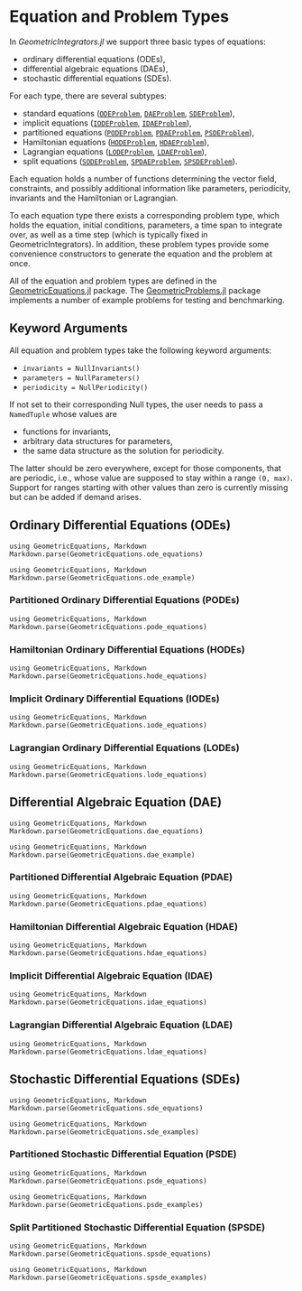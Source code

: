 # Equation and Problem Types

In *GeometricIntegrators.jl* we support three basic types of equations:

* ordinary differential equations (ODEs),
* differential algebraic equations (DAEs),
* stochastic differential equations (SDEs).

For each type, there are several subtypes:

* standard equations ([`ODEProblem`](@ref), [`DAEProblem`](@ref), [`SDEProblem`](@ref)),
* implicit equations ([`IODEProblem`](@ref), [`IDAEProblem`](@ref)),
* partitioned equations ([`PODEProblem`](@ref), [`PDAEProblem`](@ref), [`PSDEProblem`](@ref)),
* Hamiltonian equations ([`HODEProblem`](@ref), [`HDAEProblem`](@ref)),
* Lagrangian equations ([`LODEProblem`](@ref), [`LDAEProblem`](@ref)),
* split equations ([`SODEProblem`](@ref), [`SPDAEProblem`](@ref), [`SPSDEProblem`](@ref)).

Each equation holds a number of functions determining the vector field, constraints, and possibly additional information like parameters, periodicity, invariants and the Hamiltonian or Lagrangian.

To each equation type there exists a corresponding problem type, which holds the equation, initial conditions, parameters, a time span to integrate over, as well as a time step (which is typically fixed in GeometricIntegrators). In addition, these problem types provide some convenience constructors to generate the equation and the problem at once.

All of the equation and problem types are defined in the [GeometricEquations.jl](https://github.com/JuliaGNI/GeometricEquations.jl) package.
The [GeometricProblems.jl](https://github.com/JuliaGNI/GeometricProblems.jl) package implements a number of example problems for testing and benchmarking.

## Keyword Arguments

All equation and problem types take the following keyword arguments:

* `invariants = NullInvariants()`
* `parameters = NullParameters()`
* `periodicity = NullPeriodicity()`

If not set to their corresponding Null types, the user needs to pass a `NamedTuple` whose values are

* functions for invariants,
* arbitrary data structures for parameters, 
* the same data structure as the solution for periodicity.

The latter should be zero everywhere, except for those components, that are periodic, i.e.,
whose value are supposed to stay within a range `(0, max)`. Support for ranges starting
with other values than zero is currently missing but can be added if demand arises.


## Ordinary Differential Equations (ODEs)

```@eval
using GeometricEquations, Markdown
Markdown.parse(GeometricEquations.ode_equations)
```

```@eval
using GeometricEquations, Markdown
Markdown.parse(GeometricEquations.ode_example)
```


### Partitioned Ordinary Differential Equations (PODEs)

```@eval
using GeometricEquations, Markdown
Markdown.parse(GeometricEquations.pode_equations)
```


### Hamiltonian Ordinary Differential Equations (HODEs)

```@eval
using GeometricEquations, Markdown
Markdown.parse(GeometricEquations.hode_equations)
```


### Implicit Ordinary Differential Equations (IODEs)

```@eval
using GeometricEquations, Markdown
Markdown.parse(GeometricEquations.iode_equations)
```


### Lagrangian Ordinary Differential Equations (LODEs)

```@eval
using GeometricEquations, Markdown
Markdown.parse(GeometricEquations.lode_equations)
```


## Differential Algebraic Equation (DAE)

```@eval
using GeometricEquations, Markdown
Markdown.parse(GeometricEquations.dae_equations)
```

```@eval
using GeometricEquations, Markdown
Markdown.parse(GeometricEquations.dae_example)
```


### Partitioned Differential Algebraic Equation (PDAE)

```@eval
using GeometricEquations, Markdown
Markdown.parse(GeometricEquations.pdae_equations)
```


### Hamiltonian Differential Algebraic Equation (HDAE)

```@eval
using GeometricEquations, Markdown
Markdown.parse(GeometricEquations.hdae_equations)
```


### Implicit Differential Algebraic Equation (IDAE)

```@eval
using GeometricEquations, Markdown
Markdown.parse(GeometricEquations.idae_equations)
```


### Lagrangian Differential Algebraic Equation (LDAE)

```@eval
using GeometricEquations, Markdown
Markdown.parse(GeometricEquations.ldae_equations)
```


## Stochastic Differential Equations (SDEs)

```@eval
using GeometricEquations, Markdown
Markdown.parse(GeometricEquations.sde_equations)
```

```@eval
using GeometricEquations, Markdown
Markdown.parse(GeometricEquations.sde_examples)
```

### Partitioned Stochastic Differential Equation (PSDE)

```@eval
using GeometricEquations, Markdown
Markdown.parse(GeometricEquations.psde_equations)
```

```@eval
using GeometricEquations, Markdown
Markdown.parse(GeometricEquations.psde_examples)
```

### Split Partitioned Stochastic Differential Equation (SPSDE)

```@eval
using GeometricEquations, Markdown
Markdown.parse(GeometricEquations.spsde_equations)
```

```@eval
using GeometricEquations, Markdown
Markdown.parse(GeometricEquations.spsde_examples)
```
